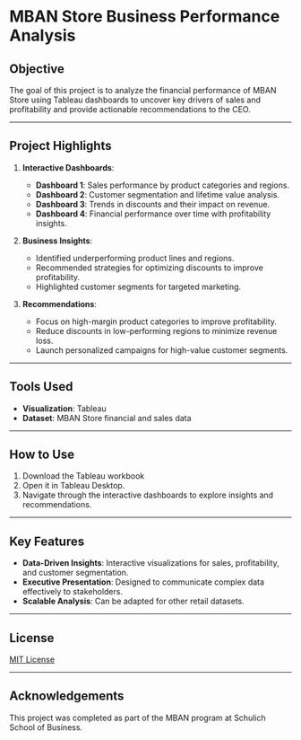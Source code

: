 # MBAN Store Business Performance Analysis

## Objective
The goal of this project is to analyze the financial performance of MBAN Store using Tableau dashboards to uncover key drivers of sales and profitability and provide actionable recommendations to the CEO.

---

## Project Highlights
1. **Interactive Dashboards**:
   - **Dashboard 1**: Sales performance by product categories and regions.
   - **Dashboard 2**: Customer segmentation and lifetime value analysis.
   - **Dashboard 3**: Trends in discounts and their impact on revenue.
   - **Dashboard 4**: Financial performance over time with profitability insights.

2. **Business Insights**:
   - Identified underperforming product lines and regions.
   - Recommended strategies for optimizing discounts to improve profitability.
   - Highlighted customer segments for targeted marketing.

3. **Recommendations**:
   - Focus on high-margin product categories to improve profitability.
   - Reduce discounts in low-performing regions to minimize revenue loss.
   - Launch personalized campaigns for high-value customer segments.

---

## Tools Used
- **Visualization**: Tableau
- **Dataset**: MBAN Store financial and sales data
  
---

## How to Use
1. Download the Tableau workbook
2. Open it in Tableau Desktop.
3. Navigate through the interactive dashboards to explore insights and recommendations.

---

## Key Features
- **Data-Driven Insights**: Interactive visualizations for sales, profitability, and customer segmentation.
- **Executive Presentation**: Designed to communicate complex data effectively to stakeholders.
- **Scalable Analysis**: Can be adapted for other retail datasets.

---

## License
[MIT License](./LICENSE)

---

## Acknowledgements
This project was completed as part of the MBAN program at Schulich School of Business.
